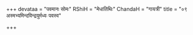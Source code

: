 +++
devataa = "पवमानः सोमः"
RShiH = "मेधातिथिः"
ChandaH = "गायत्री"
title = "०९ अस्मभ्यमिन्दविन्द्रयुर्मध्वः पवस्व"

+++
